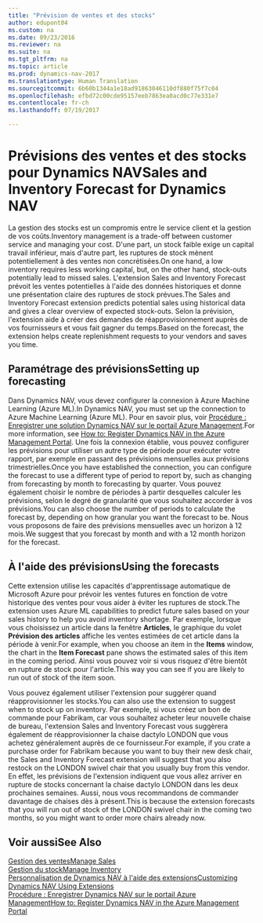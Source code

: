 ```yaml
---
title: "Prévision de ventes et des stocks"
author: edupont04
ms.custom: na
ms.date: 09/23/2016
ms.reviewer: na
ms.suite: na
ms.tgt_pltfrm: na
ms.topic: article
ms.prod: dynamics-nav-2017
ms.translationtype: Human Translation
ms.sourcegitcommit: 6b60b1344a1e18ad91863046110df880f75f7c04
ms.openlocfilehash: efbd72c00cde95157eeb7863ea0acd0c77e331e7
ms.contentlocale: fr-ch
ms.lasthandoff: 07/19/2017

---
```


# <a name="sales-and-inventory-forecast-for-dynamics-nav"></a><span data-ttu-id="93204-102">Prévisions des ventes et des stocks pour Dynamics NAV</span><span class="sxs-lookup"><span data-stu-id="93204-102">Sales and Inventory Forecast for Dynamics NAV</span></span>
<span data-ttu-id="93204-103">La gestion des stocks est un compromis entre le service client et la gestion de vos coûts.</span><span class="sxs-lookup"><span data-stu-id="93204-103">Inventory management is a trade-off between customer service and managing your cost.</span></span> <span data-ttu-id="93204-104">D'une part, un stock faible exige un capital travail inférieur, mais d'autre part, les ruptures de stock mènent potentiellement à des ventes non concrétisées.</span><span class="sxs-lookup"><span data-stu-id="93204-104">On one hand, a low inventory requires less working capital, but, on the other hand, stock-outs potentially lead to missed sales.</span></span> <span data-ttu-id="93204-105">L'extension Sales and Inventory Forecast prévoit les ventes potentielles à l'aide des données historiques et donne une présentation claire des ruptures de stock prévues.</span><span class="sxs-lookup"><span data-stu-id="93204-105">The Sales and Inventory Forecast extension predicts potential sales using historical data and gives a clear overview of expected stock-outs.</span></span> <span data-ttu-id="93204-106">Selon la prévision, l'extension aide à créer des demandes de réapprovisionnement auprès de vos fournisseurs et vous fait gagner du temps.</span><span class="sxs-lookup"><span data-stu-id="93204-106">Based on the forecast, the extension helps create replenishment requests to your vendors and saves you time.</span></span>  

## <a name="setting-up-forecasting"></a><span data-ttu-id="93204-107">Paramétrage des prévisions</span><span class="sxs-lookup"><span data-stu-id="93204-107">Setting up forecasting</span></span>
<span data-ttu-id="93204-108">Dans Dynamics NAV, vous devez configurer la connexion à Azure Machine Learning (Azure ML).</span><span class="sxs-lookup"><span data-stu-id="93204-108">In Dynamics NAV, you must set up the connection to Azure Machine Learning (Azure ML).</span></span> <span data-ttu-id="93204-109">Pour en savoir plus, voir [Procédure : Enregistrer une solution Dynamics NAV sur le portail Azure Management](ui-how-register-dynamics-nav-azure.md).</span><span class="sxs-lookup"><span data-stu-id="93204-109">For more information, see [How to: Register Dynamics NAV in the Azure Management Portal](ui-how-register-dynamics-nav-azure.md).</span></span> <span data-ttu-id="93204-110">Une fois la connexion établie, vous pouvez configurer les prévisions pour utiliser un autre type de période pour exécuter votre rapport, par exemple en passant des prévisions mensuelles aux prévisions trimestrielles.</span><span class="sxs-lookup"><span data-stu-id="93204-110">Once you have established the connection, you can configure the forecast to use a different type of period to report by, such as changing from forecasting by month to forecasting by quarter.</span></span> <span data-ttu-id="93204-111">Vous pouvez également choisir le nombre de périodes à partir desquelles calculer les prévisions, selon le degré de granularité que vous souhaitez accorder à vos prévisions.</span><span class="sxs-lookup"><span data-stu-id="93204-111">You can also choose the number of periods to calculate the forecast by, depending on how granular you want the forecast to be.</span></span> <span data-ttu-id="93204-112">Nous vous proposons de faire des prévisions mensuelles avec un horizon à 12 mois.</span><span class="sxs-lookup"><span data-stu-id="93204-112">We suggest that you forecast by month and with a 12 month horizon for the forecast.</span></span>  

## <a name="using-the-forecasts"></a><span data-ttu-id="93204-113">À l'aide des prévisions</span><span class="sxs-lookup"><span data-stu-id="93204-113">Using the forecasts</span></span>
<span data-ttu-id="93204-114">Cette extension utilise les capacités d'apprentissage automatique de Microsoft Azure pour prévoir les ventes futures en fonction de votre historique des ventes pour vous aider à éviter les ruptures de stock.</span><span class="sxs-lookup"><span data-stu-id="93204-114">The extension uses Azure ML capabilities to predict future sales based on your sales history to help you avoid inventory shortage.</span></span> <span data-ttu-id="93204-115">Par exemple, lorsque vous choisissez un article dans la fenêtre **Articles**, le graphique du volet **Prévision des articles** affiche les ventes estimées de cet article dans la période à venir.</span><span class="sxs-lookup"><span data-stu-id="93204-115">For example, when you choose an item in the **Items** window, the chart in the **Item Forecast** pane shows the estimated sales of this item in the coming period.</span></span> <span data-ttu-id="93204-116">Ainsi vous pouvez voir si vous risquez d'être bientôt en rupture de stock pour l'article.</span><span class="sxs-lookup"><span data-stu-id="93204-116">This way you can see if you are likely to run out of stock of the item soon.</span></span>  

<span data-ttu-id="93204-117">Vous pouvez également utiliser l'extension pour suggérer quand réapprovisionner les stocks.</span><span class="sxs-lookup"><span data-stu-id="93204-117">You can also use the extension to suggest when to stock up on inventory.</span></span> <span data-ttu-id="93204-118">Par exemple, si vous créez un bon de commande pour Fabrikam, car vous souhaitez acheter leur nouvelle chaise de bureau, l'extension Sales and Inventory Forecast vous suggèrera également de réapprovisionner la chaise dactylo LONDON que vous achetez généralement auprès de ce fournisseur.</span><span class="sxs-lookup"><span data-stu-id="93204-118">For example, if you crate a purchase order for Fabrikam because you want to buy their new desk chair, the Sales and Inventory Forecast extension will suggest that you also restock on the LONDON swivel chair that you usually buy from this vendor.</span></span> <span data-ttu-id="93204-119">En effet, les prévisions de l'extension indiquent que vous allez arriver en rupture de stocks concernant la chaise dactylo LONDON dans les deux prochaines semaines. Aussi, nous vous recommandons de commander davantage de chaises dès à présent.</span><span class="sxs-lookup"><span data-stu-id="93204-119">This is because the extension forecasts that you will run out of stock of the LONDON swivel chair in the coming two months, so you might want to order more chairs already now.</span></span>  

## <a name="see-also"></a><span data-ttu-id="93204-120">Voir aussi</span><span class="sxs-lookup"><span data-stu-id="93204-120">See Also</span></span>
[<span data-ttu-id="93204-121">Gestion des ventes</span><span class="sxs-lookup"><span data-stu-id="93204-121">Manage Sales</span></span>](sales-manage-sales.md)  
[<span data-ttu-id="93204-122">Gestion du stock</span><span class="sxs-lookup"><span data-stu-id="93204-122">Manage Inventory</span></span>](inventory-manage-inventory.md)  
[<span data-ttu-id="93204-123">Personnalisation de Dynamics NAV à l'aide des extensions</span><span class="sxs-lookup"><span data-stu-id="93204-123">Customizing Dynamics NAV Using Extensions</span></span>](ui-extensions.md)  
[<span data-ttu-id="93204-124">Procédure : Enregistrer Dynamics NAV sur le portail Azure Management</span><span class="sxs-lookup"><span data-stu-id="93204-124">How to: Register Dynamics NAV in the Azure Management Portal</span></span>](ui-how-register-dynamics-nav-azure.md)  

